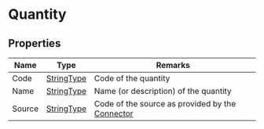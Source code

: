 ﻿# Quantity

## Properties
| Name   | Type                                               | Remarks                                                                       |
|--------|----------------------------------------------------|-------------------------------------------------------------------------------|
| Code   | [StringType](/specifications/formats/data-type.md) | Code of the quantity                                                          |
| Name   | [StringType](/specifications/formats/data-type.md) | Name (or description) of the quantity                                         |
| Source | [StringType](/specifications/formats/data-type.md) | Code of the source as provided by the [Connector](/architecture/connector.md) |
